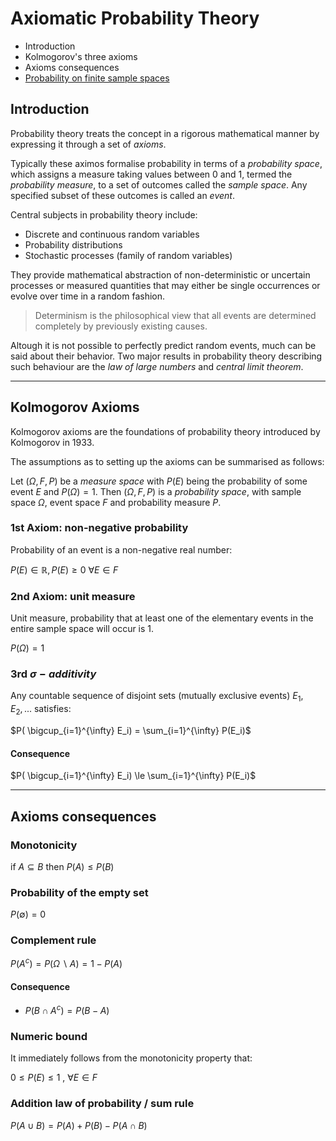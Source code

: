 # Axiomatic Probability Theory

* Introduction
* Kolmogorov's three axioms
* Axioms consequences
* [Probability on finite sample spaces](./finite-probability.md)

## Introduction

Probability theory treats the concept in a rigorous mathematical manner by expressing it through a set of _axioms_.

Typically these aximos formalise probability in terms of a _probability space_, which assigns a measure taking values between 0 and 1, termed the _probability measure_, to a set of outcomes called the _sample space_. Any specified subset of these outcomes is called an _event_.

Central subjects in probability theory include:

* Discrete and continuous random variables
* Probability distributions
* Stochastic processes (family of random variables)

They provide mathematical abstraction of non-deterministic or uncertain processes or measured quantities that may either be single occurrences or evolve over time in a random fashion.

> Determinism is the philosophical view that all events are determined completely by previously existing causes.

Altough it is not possible to perfectly predict random events, much can be said about their behavior. Two major results in probability theory describing such behaviour are the _law of large numbers_ and _central limit theorem_.

---

## Kolmogorov Axioms

Kolmogorov axioms are the foundations of probability theory introduced by Kolmogorov in 1933.

The assumptions as to setting up the axioms can be summarised as follows:

Let $(\Omega, F, P)$ be a _measure space_ with $P(E)$ being the probability of some event $E$ and $P(\Omega) = 1$. Then $(\Omega, F, P)$ is a _probability space_, with sample space $\Omega$, event space $F$ and probability measure $P$.

### 1st Axiom: non-negative probability

Probability of an event is a non-negative real number:

$P(E) \in \mathbb{R}, P(E) \ge 0$   $\forall E \in F$

### 2nd Axiom: unit measure

Unit measure, probability that at least one of the elementary events in the entire sample space will occur is 1.

$P(\Omega) = 1$

### 3rd $\sigma-additivity$

Any countable sequence of disjoint sets (mutually exclusive events) $E_1, E_2, ...$ satisfies:

$P( \bigcup_{i=1}^{\infty} E_i) = \sum_{i=1}^{\infty} P(E_i)$

#### Consequence

$P( \bigcup_{i=1}^{\infty} E_i) \le \sum_{i=1}^{\infty} P(E_i)$

---

## Axioms consequences

### Monotonicity

if $A \subseteq  B$ then $P(A) \le P(B)$

### Probability of the empty set

$P(\emptyset) = 0$

### Complement rule

$P(A^{c}) = P(\Omega \smallsetminus A) = 1 - P(A)$

#### Consequence

* $P(B \cap A^c) = P(B-A)$

### Numeric bound

It immediately follows from the monotonicity property that:

$0 \le P(E) \le 1$ , $\forall E \in F$

### Addition law of probability / sum rule

$P(A \cup B) = P(A) + P(B) - P(A \cap B)$

